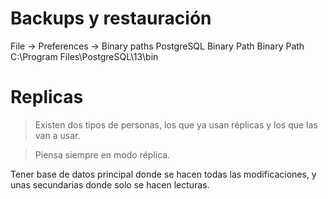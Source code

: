 # Backups y restauración

File -> Preferences -> Binary paths
PostgreSQL Binary Path
Binary Path
C:\Program Files\PostgreSQL\13\bin

# Replicas

> Existen dos tipos de personas, los que ya usan réplicas y los que las van a usar.

> Piensa siempre en modo réplica.

Tener base de datos principal donde se hacen todas las modificaciones, y unas secundarias donde solo se hacen lecturas.